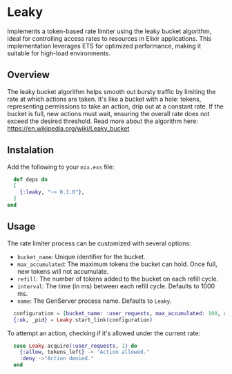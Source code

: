 # Leaky

Implements a token-based rate limiter using the leaky bucket algorithm, ideal for controlling access rates to resources in Elixir applications.
This implementation leverages ETS for optimized performance, making it suitable for high-load environments.

## Overview

The leaky bucket algorithm helps smooth out bursty traffic by limiting the rate at which actions are taken.
It's like a bucket with a hole: tokens, representing permissions to take an action, drip out at a constant rate.
If the bucket is full, new actions must wait, ensuring the overall rate does not exceed the desired threshold.
Read more about the algorithm here: https://en.wikipedia.org/wiki/Leaky_bucket

## Instalation

Add the following to your `mix.exs` file:
```elixir
  def deps do
  [
    {:leaky, "~> 0.1.0"},
  ]
end
```
## Usage

The rate limiter process can be customized with several options:
- `bucket_name`: Unique identifier for the bucket.
- `max_accumulated`: The maximum tokens the bucket can hold. Once full, new tokens will not accumulate.
- `refill`: The number of tokens added to the bucket on each refill cycle.
- `interval`: The time (in ms) between each refill cycle. Defaults to 1000 ms.
- `name`: The GenServer process name. Defaults to `Leaky`.

```elixir
  configuration = [bucket_name: :user_requests, max_accumulated: 100, refill: 10, interval: 1000]
  {:ok, _pid} = Leaky.start_link(configuration)
```

To attempt an action, checking if it's allowed under the current rate:
```elixir
  case Leaky.acquire(:user_requests, 1) do
    {:allow, tokens_left} -> "Action allowed."
    :deny ->"Action denied."
  end
```

